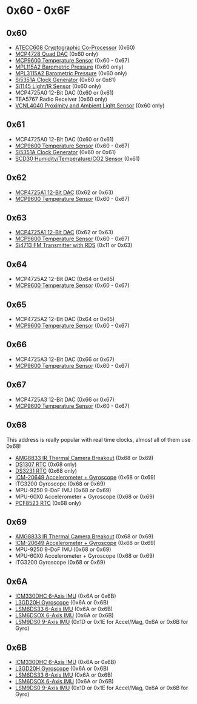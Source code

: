 # 0x60 - 0x6F

## 0x60

- [ATECC608 Cryptographic Co-Processor](https://www.adafruit.com/product/4314) (0x60)
- [MCP4728 Quad DAC](https://adafruit.com/product/4470) (0x60 only)
- [MCP9600 Temperature Sensor](https://www.adafruit.com/product/4101) (0x60 - 0x67)
- [MPL115A2 Barometric Pressure](https://www.adafruit.com/product/992) (0x60 only)
- [MPL3115A2 Barometric Pressure](https://www.adafruit.com/product/1893) (0x60 only)
- [Si5351A Clock Generator](https://www.adafruit.com/product/2045) (0x60 or 0x61)
- [Si1145 Light/IR Sensor](https://www.adafruit.com/product/1777) (0x60 only)
- MCP4725A0 12-Bit DAC (0x60 or 0x61)
- TEA5767 Radio Receiver (0x60 only)
- [VCNL4040 Proximity and Ambient Light Sensor](https://www.adafruit.com/product/4161) (0x60 only)

## 0x61

- MCP4725A0 12-Bit DAC (0x60 or 0x61)
- [MCP9600 Temperature Sensor](https://www.adafruit.com/product/4101) (0x60 - 0x67)
- [Si5351A Clock Generator](https://www.adafruit.com/product/2045) (0x60 or 0x61)
- [SCD30 Humidity/Temperature/CO2 Sensor](https://www.adafruit.com/product/4867) (0x61)

## 0x62

- [MCP4725A1 12-Bit DAC](https://www.adafruit.com/product/935) (0x62 or 0x63)
- [MCP9600 Temperature Sensor](https://www.adafruit.com/product/4101) (0x60 - 0x67)

## 0x63

- [MCP4725A1 12-Bit DAC](https://www.adafruit.com/product/935) (0x62 or 0x63)
- [MCP9600 Temperature Sensor](https://www.adafruit.com/product/4101) (0x60 - 0x67)
- [Si4713 FM Transmitter with RDS](https://www.adafruit.com/product/1958) (0x11 or 0x63)

## 0x64

- MCP4725A2 12-Bit DAC (0x64 or 0x65)
- [MCP9600 Temperature Sensor](https://www.adafruit.com/product/4101) (0x60 - 0x67)

## 0x65

- MCP4725A2 12-Bit DAC (0x64 or 0x65)
- [MCP9600 Temperature Sensor](https://www.adafruit.com/product/4101) (0x60 - 0x67)

## 0x66

- MCP4725A3 12-Bit DAC (0x66 or 0x67)
- [MCP9600 Temperature Sensor](https://www.adafruit.com/product/4101) (0x60 - 0x67)

## 0x67

- MCP4725A3 12-Bit DAC (0x66 or 0x67)
- [MCP9600 Temperature Sensor](https://www.adafruit.com/product/4101) (0x60 - 0x67)

## 0x68

This address is really popular with real time clocks, almost all of them use 0x68!

- [AMG8833 IR Thermal Camera Breakout](https://www.adafruit.com/product/3538) (0x68 or 0x69)
- [DS1307 RTC](https://www.adafruit.com/product/3296) (0x68 only)
- [DS3231 RTC](https://www.adafruit.com/product/3013) (0x68 only)
- [ICM-20649 Accelerometer + Gyroscope](https://adafruit.com/product/4464) (0x68 or 0x69)
- ITG3200 Gyroscope (0x68 or 0x69)
- MPU-9250 9-DoF IMU (0x68 or 0x69)
- MPU-60X0 Accelerometer + Gyroscope (0x68 or 0x69)
- [PCF8523 RTC](https://www.adafruit.com/product/3295) (0x68 only)

## 0x69

- [AMG8833 IR Thermal Camera Breakout](https://www.adafruit.com/product/3538) (0x68 or 0x69)
- [ICM-20649 Accelerometer + Gyroscope](https://adafruit.com/product/4464) (0x68 or 0x69)
- MPU-9250 9-DoF IMU (0x68 or 0x69)
- MPU-60X0 Accelerometer + Gyroscope (0x68 or 0x69)
- ITG3200 Gyroscope (0x68 or 0x69)

## 0x6A

- [ICM330DHC 6-Axis IMU](https://www.adafruit.com/product/4502) (0x6A or 0x6B)
- [L3GD20H Gyroscope](https://www.adafruit.com/product/1714) (0x6A or 0x6B)
- [LSM6DS33 6-Axis IMU](https://www.adafruit.com/product/4480) (0x6A or 0x6B)
- [LSM6DSOX 6-Axis IMU](https://adafruit.com/product/4438) (0x6A or 0x6B)
- [LSM9DS0 9-Axis IMU](https://www.adafruit.com/product/2021) (0x1D or 0x1E for Accel/Mag, 0x6A or 0x6B for Gyro)

## 0x6B

- [ICM330DHC 6-Axis IMU](https://www.adafruit.com/product/4502) (0x6A or 0x6B)
- [L3GD20H Gyroscope](https://www.adafruit.com/product/1714) (0x6A or 0x6B)
- [LSM6DS33 6-Axis IMU](https://www.adafruit.com/product/4480) (0x6A or 0x6B)
- [LSM6DSOX 6-Axis IMU](https://adafruit.com/product/4438) (0x6A or 0x6B)
- [LSM9DS0 9-Axis IMU](https://www.adafruit.com/product/2021) (0x1D or 0x1E for Accel/Mag, 0x6A or 0x6B for Gyro)
